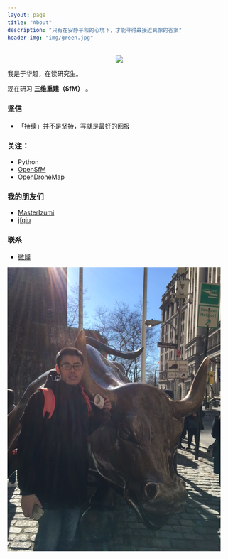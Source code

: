 ```yaml
---
layout: page
title: "About"
description: "只有在安静平和的心境下，才能寻得最接近真像的答案"
header-img: "img/green.jpg"
---
```



<center>
    <p><img src="http://img.aoji.cn/2016/1012/WfyYOJe2jy9t.png" align="center"></p>
</center>

我是于华超，在读研究生。

现在研习 **三维重建（SfM）** 。

### 坚信


- 「持续」并不是坚持，写就是最好的回报


### 关注：


- Python
- [OpenSfM](https://github.com/mapillary/OpenSfM/)
- [OpenDroneMap](https://github.com/OpenDroneMap/OpenDroneMap/)



### 我的朋友们

- [MasterIzumi](https://MasterIzumi.github.io)
- [jfqiu](https://github.com/jfqiu)

### 联系

- [微博](http://weibo.com/u/2393223365)


![Moi](img/IMG_2736.JPG)
